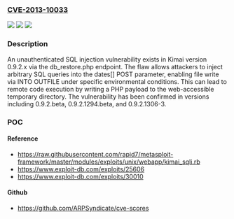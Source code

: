 ### [CVE-2013-10033](https://cve.mitre.org/cgi-bin/cvename.cgi?name=CVE-2013-10033)
![](https://img.shields.io/static/v1?label=Product&message=Kimai&color=blue)
![](https://img.shields.io/static/v1?label=Version&message=0.9.2.x%20&color=brightgreen)
![](https://img.shields.io/static/v1?label=Vulnerability&message=CWE-89%20Improper%20Neutralization%20of%20Special%20Elements%20used%20in%20an%20SQL%20Command%20('SQL%20Injection')&color=brightgreen)

### Description

An unauthenticated SQL injection vulnerability exists in Kimai version 0.9.2.x via the db_restore.php endpoint. The flaw allows attackers to inject arbitrary SQL queries into the dates[] POST parameter, enabling file write via INTO OUTFILE under specific environmental conditions. This can lead to remote code execution by writing a PHP payload to the web-accessible temporary directory. The vulnerability has been confirmed in versions including 0.9.2.beta, 0.9.2.1294.beta, and 0.9.2.1306-3.

### POC

#### Reference
- https://raw.githubusercontent.com/rapid7/metasploit-framework/master/modules/exploits/unix/webapp/kimai_sqli.rb
- https://www.exploit-db.com/exploits/25606
- https://www.exploit-db.com/exploits/30010

#### Github
- https://github.com/ARPSyndicate/cve-scores

